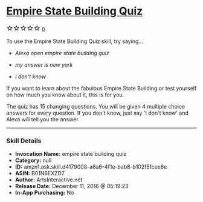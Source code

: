 # [Empire State Building Quiz](http://alexa.amazon.com/#skills/amzn1.ask.skill.d4179008-a6a6-4f1e-bab8-b102f5fcee6e)
![0 stars](../../images/ic_star_border_black_18dp_1x.png)![0 stars](../../images/ic_star_border_black_18dp_1x.png)![0 stars](../../images/ic_star_border_black_18dp_1x.png)![0 stars](../../images/ic_star_border_black_18dp_1x.png)![0 stars](../../images/ic_star_border_black_18dp_1x.png) 0

To use the Empire State Building Quiz skill, try saying...

* *Alexa open empire state building quiz*

* *my answer is new york*

* *i don't know*

If you want to learn about the fabulous Empire State Building or test yourself on how much you know about it, this is for you.

The quiz has 15 changing questions. You will be given 4 multiple choice answers for every question. If you don't know, just say 'I don't know' and Alexa will tell you the answer.

***

### Skill Details

* **Invocation Name:** empire state building quiz
* **Category:** null
* **ID:** amzn1.ask.skill.d4179008-a6a6-4f1e-bab8-b102f5fcee6e
* **ASIN:** B01N6EXZD7
* **Author:** ArtsInteractive.net
* **Release Date:** December 11, 2016 @ 05:19:23
* **In-App Purchasing:** No
